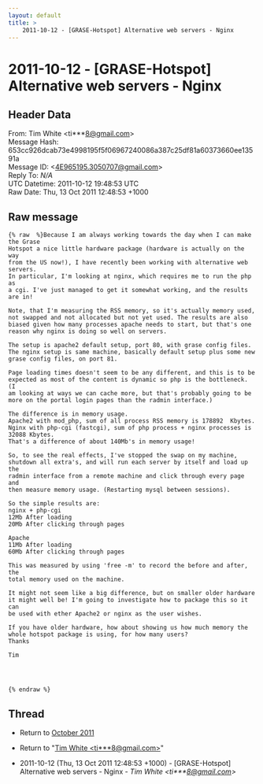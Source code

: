 ```yaml
---
layout: default
title: >
    2011-10-12 - [GRASE-Hotspot] Alternative web servers - Nginx
---
```


# 2011-10-12 - [GRASE-Hotspot] Alternative web servers - Nginx

## Header Data

From: Tim White \<ti***8@gmail.com\><br>
Message Hash: 653cc926dcab73e4998195f5f06967240086a387c25df81a60373660ee13591a<br>
Message ID: \<4E965195.3050707@gmail.com\><br>
Reply To: _N/A_<br>
UTC Datetime: 2011-10-12 19:48:53 UTC<br>
Raw Date: Thu, 13 Oct 2011 12:48:53 +1000<br>

## Raw message

```
{% raw  %}Because I am always working towards the day when I can make the Grase 
Hotspot a nice little hardware package (hardware is actually on the way 
from the US now!), I have recently been working with alternative web 
servers.
In particular, I'm looking at nginx, which requires me to run the php as 
a cgi. I've just managed to get it somewhat working, and the results are in!

Note, that I'm measuring the RSS memory, so it's actually memory used, 
not swapped and not allocated but not yet used. The results are also 
biased given how many processes apache needs to start, but that's one 
reason why nginx is doing so well on servers.

The setup is apache2 default setup, port 80, with grase config files.
The nginx setup is same machine, basically default setup plus some new 
grase config files, on port 81.

Page loading times doesn't seem to be any different, and this is to be 
expected as most of the content is dynamic so php is the bottleneck. (I 
am looking at ways we can cache more, but that's probably going to be 
more on the portal login pages than the radmin interface.)

The difference is in memory usage.
Apache2 with mod_php, sum of all process RSS memory is 178892  Kbytes.
Nginx with php-cgi (fastcgi), sum of php process + nginx processes is 
32088 Kbytes.
That's a difference of about 140Mb's in memory usage!

So, to see the real effects, I've stopped the swap on my machine, 
shutdown all extra's, and will run each server by itself and load up the 
radmin interface from a remote machine and click through every page and 
then measure memory usage. (Restarting mysql between sessions).

So the simple results are:
nginx + php-cgi
12Mb After loading
20Mb After clicking through pages

Apache
11Mb After loading
60Mb After clicking through pages

This was measured by using 'free -m' to record the before and after, the 
total memory used on the machine.

It might not seem like a big difference, but on smaller older hardware 
it might well be! I'm going to investigate how to package this so it can 
be used with ether Apache2 or nginx as the user wishes.

If you have older hardware, how about showing us how much memory the 
whole hotspot package is using, for how many users?
Thanks

Tim




{% endraw %}
```

## Thread

+ Return to [October 2011](/archive/2011/10)

+ Return to "[Tim White <ti***8<span>@</span>gmail.com>](/authors/ti___8_at_gmail_com)"

+ 2011-10-12 (Thu, 13 Oct 2011 12:48:53 +1000) - [GRASE-Hotspot] Alternative web servers - Nginx - _Tim White \<ti***8@gmail.com\>_

